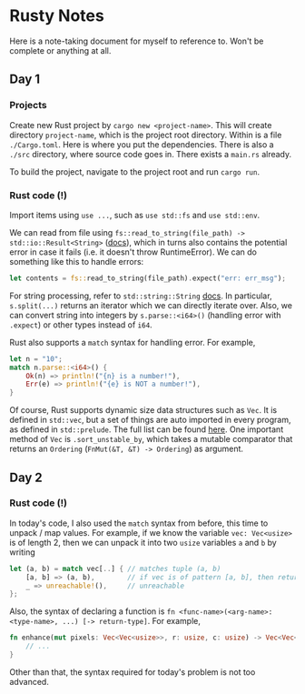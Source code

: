 # Rusty Notes

Here is a note-taking document for myself to reference to. Won't be complete or anything at all.

## Day 1

### Projects

Create new Rust project by `cargo new <project-name>`. This will create directory `project-name`, which is the project root directory. Within is a file `./Cargo.toml`. Here is where you put the dependencies. There is also a `./src` directory, where source code goes in. There exists a `main.rs` already.

To build the project, navigate to the project root and run `cargo run`.

### Rust code (!)

Import items using `use ...`, such as `use std::fs` and `use std::env`.

We can read from file using `fs::read_to_string(file_path) -> std::io::Result<String>` ([docs](https://doc.rust-lang.org/std/fs/index.html)), which in turns also contains the potential error in case it fails (i.e. it doesn't throw RuntimeError). We can do something like this to handle errors:

```rust
let contents = fs::read_to_string(file_path).expect("err: err_msg");
```

For string processing, refer to `std::string::String` [docs](https://doc.rust-lang.org/std/string/struct.String.html). In particular, `s.split(...)` returns an iterator which we can directly iterate over. Also, we can convert string into integers by `s.parse::<i64>()` (handling error with `.expect`) or other types instead of `i64`.

Rust also supports a `match` syntax for handling error. For example,

```rust
let n = "10";
match n.parse::<i64>() {
    Ok(n) => println!("{n} is a number!"),
    Err(e) => println!("{e} is NOT a number!"),
}
```

Of course, Rust supports dynamic size data structures such as `Vec`. It is defined in `std::vec`, but a set of things are auto imported in every program, as defined in `std::prelude`. The full list can be found [here](https://doc.rust-lang.org/std/prelude/index.html). One important method of `Vec` is `.sort_unstable_by`, which takes a mutable comparator that returns an `Ordering` (`FnMut(&T, &T) -> Ordering`) as argument.

## Day 2

### Rust code (!)

In today's code, I also used the `match` syntax from before, this time to unpack / map values. For example, if we know the variable `vec: Vec<usize>` is of length 2, then we can unpack it into two `usize` variables `a` and `b` by writing

```rust
let (a, b) = match vec[..] { // matches tuple (a, b)
    [a, b] => (a, b),        // if vec is of pattern [a, b], then returns (a, b)
    _ => unreachable!(),     // unreachable
};
```

Also, the syntax of declaring a function is `fn <func-name>(<arg-name>: <type-name>, ...) [-> return-type]`. For example,

```rust
fn enhance(mut pixels: Vec<Vec<usize>>, r: usize, c: usize) -> Vec<Vec<usize>> {
    // ...
}
```

Other than that, the syntax required for today's problem is not too advanced.
